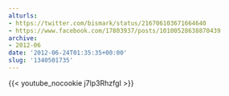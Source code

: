 ```yaml
---
alturls:
- https://twitter.com/bismark/status/216706103671664640
- https://www.facebook.com/17803937/posts/10100528638870439
archive:
- 2012-06
date: '2012-06-24T01:35:35+00:00'
slug: '1340501735'
---
```


{{< youtube_nocookie j7lp3RhzfgI >}}



